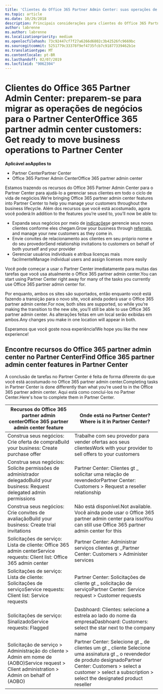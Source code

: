 ```yaml
---
title: 'Clientes do Office 365 Partner Admin Center: suas operações de negócios estão migrando para o Partner Center| Partner Center'
ms.topic: article
ms.date: 10/29/2018
description: Principais considerações para clientes do Office 365 Partner Admin Center ao migrar para o Partner Center
author: labrenne
ms.author: labrenne
ms.localizationpriority: medium
ms.openlocfilehash: 73c92447cf7f27a6266d6802c3b42526fc9669bc
ms.sourcegitcommit: 5251779c33378f9ef4735fcb7c91877339462b1e
ms.translationtype: MT
ms.contentlocale: pt-BR
ms.lasthandoff: 02/07/2019
ms.locfileid: "9062304"
---
```

# <a name="office-365-partner-admin-center-customers-get-ready-to-move-business-operations-to-partner-center"></a><span data-ttu-id="431ef-103">Clientes do Office 365 Partner Admin Center: preparem-se para migrar as operações de negócios para o Partner Center</span><span class="sxs-lookup"><span data-stu-id="431ef-103">Office 365 partner admin center customers: Get ready to move business operations to Partner Center</span></span>

**<span data-ttu-id="431ef-104">Aplicável ao</span><span class="sxs-lookup"><span data-stu-id="431ef-104">Applies to</span></span>** 

- <span data-ttu-id="431ef-105">Partner Center</span><span class="sxs-lookup"><span data-stu-id="431ef-105">Partner Center</span></span>
- <span data-ttu-id="431ef-106">Office 365 Partner Admin Center</span><span class="sxs-lookup"><span data-stu-id="431ef-106">Office 365 partner admin center</span></span>

<span data-ttu-id="431ef-107">Estamos trazendo os recursos do Office 365 Partner Admin Center para o Partner Center para ajudá-lo a gerenciar seus clientes em todo o ciclo de vida de negócios.</span><span class="sxs-lookup"><span data-stu-id="431ef-107">We’re bringing Office 365 partner admin center features into Partner Center to help you manage your customers throughout the business lifecycle.</span></span> <span data-ttu-id="431ef-108">Além dos recursos que você está acostumado, agora você poderá:</span><span class="sxs-lookup"><span data-stu-id="431ef-108">In addition to the features you’re used to, you’ll now be able to:</span></span> 

*  <span data-ttu-id="431ef-109">Expanda seus negócios por meio de [indicações](referrals.md)e gerencie seus novos clientes conforme eles chegam.</span><span class="sxs-lookup"><span data-stu-id="431ef-109">Grow your business through [referrals](referrals.md), and manage your new customers as they come in.</span></span>
*  <span data-ttu-id="431ef-110">Envie convites de relacionamento aos clientes em seu próprio nome e do seu provedor</span><span class="sxs-lookup"><span data-stu-id="431ef-110">Send relationship invitations to customers on behalf of both yourself and your provider</span></span>
*  <span data-ttu-id="431ef-111">Gerenciar usuários individuais e atribua licenças mais facilmente</span><span class="sxs-lookup"><span data-stu-id="431ef-111">Manage individual users and assign licenses more easily</span></span>

<span data-ttu-id="431ef-112">Você pode começar a usar o Partner Center imediatamente para muitas das tarefas que você usa atualmente o Office 365 partner admin center.</span><span class="sxs-lookup"><span data-stu-id="431ef-112">You can start using Partner Center right away for many of the tasks you currently use Office 365 partner admin center for.</span></span> 

<span data-ttu-id="431ef-113">Por enquanto, ambos os sites são suportados, então enquanto você está fazendo a transição para o novo site, você ainda poderá usar o Office 365 partner admin center.</span><span class="sxs-lookup"><span data-stu-id="431ef-113">For now, both sites are supported, so while you’re making the transition to the new site, you’ll still be able to use Office 365 partner admin center.</span></span> <span data-ttu-id="431ef-114">As alterações feitas em um local serão exibidas em ambos.</span><span class="sxs-lookup"><span data-stu-id="431ef-114">Any changes you make in one location will appear in both.</span></span>

<span data-ttu-id="431ef-115">Esperamos que você goste nova experiência!</span><span class="sxs-lookup"><span data-stu-id="431ef-115">We hope you like the new experience!</span></span>

## <a name="find-office-365-partner-admin-center-features-in-partner-center"></a><span data-ttu-id="431ef-116">Encontre recursos do Office 365 partner admin center no Partner Center</span><span class="sxs-lookup"><span data-stu-id="431ef-116">Find Office 365 partner admin center features in Partner Center</span></span>

<span data-ttu-id="431ef-117">A conclusão de tarefas no Partner Center é feita de forma diferente do que você está acostumado no Office 365 partner admin center.</span><span class="sxs-lookup"><span data-stu-id="431ef-117">Completing tasks in Partner Center is done differently than what you’re used to in the Office 365 partner admin center.</span></span> <span data-ttu-id="431ef-118">Aqui está como concluí-los no Partner Center.</span><span class="sxs-lookup"><span data-stu-id="431ef-118">Here's how to complete them in Partner Center.</span></span>

| <span data-ttu-id="431ef-119">Recursos do Office 365 partner admin center</span><span class="sxs-lookup"><span data-stu-id="431ef-119">Office 365 partner admin center feature</span></span>                       | <span data-ttu-id="431ef-120">Onde está no Partner Center?</span><span class="sxs-lookup"><span data-stu-id="431ef-120">Where is it in Partner Center?</span></span> | 
|   -----------------------------------------------  | -------------- |
| <span data-ttu-id="431ef-121">Construa seus negócios: Crie oferta de compra</span><span class="sxs-lookup"><span data-stu-id="431ef-121">Build your business: Create purchase offer</span></span> | <span data-ttu-id="431ef-122">Trabalhe com seu provedor para vender ofertas aos seus clientes</span><span class="sxs-lookup"><span data-stu-id="431ef-122">Work with your provider to sell offers to your customers</span></span> |
| <span data-ttu-id="431ef-123">Construa seus negócios: Solicite permissões de administrador delegado</span><span class="sxs-lookup"><span data-stu-id="431ef-123">Build your business: Request delegated admin permissions</span></span> | <span data-ttu-id="431ef-124">Partner Center: Clientes gt _ solicitar uma relação de revendedor</span><span class="sxs-lookup"><span data-stu-id="431ef-124">Partner Center: Customers > Request a reseller relationship</span></span> |
| <span data-ttu-id="431ef-125">Construa seus negócios: Crie convites de avaliação</span><span class="sxs-lookup"><span data-stu-id="431ef-125">Build your business: Create trial invitations</span></span> | <span data-ttu-id="431ef-126">Não está disponível.</span><span class="sxs-lookup"><span data-stu-id="431ef-126">Not available.</span></span> <span data-ttu-id="431ef-127">Você ainda pode usar o Office 365 partner admin center para isso</span><span class="sxs-lookup"><span data-stu-id="431ef-127">You can still use Office 365 partner admin center for this</span></span> |
| <span data-ttu-id="431ef-128">Solicitações de serviço: Lista de cliente: Office 365 admin center</span><span class="sxs-lookup"><span data-stu-id="431ef-128">Service requests: Client list: Office 365 admin center</span></span> | <span data-ttu-id="431ef-129">Partner Center: Administrar serviços clientes gt _</span><span class="sxs-lookup"><span data-stu-id="431ef-129">Partner Center: Customers > Administer services</span></span> |
| <span data-ttu-id="431ef-130">Solicitações de serviço: Lista de cliente: Solicitações de serviço</span><span class="sxs-lookup"><span data-stu-id="431ef-130">Service requests: Client list: Service requests</span></span> | <span data-ttu-id="431ef-131">Partner Center: Solicitações de cliente gt _ solicitação de serviço</span><span class="sxs-lookup"><span data-stu-id="431ef-131">Partner Center: Service request > Customer requests</span></span> |
| <span data-ttu-id="431ef-132">Solicitações de serviço: Sinalizado</span><span class="sxs-lookup"><span data-stu-id="431ef-132">Service requests: Flagged</span></span> | <span data-ttu-id="431ef-133">Dasbhoard: Clientes: selecione a estrela ao lado do nome da empresa</span><span class="sxs-lookup"><span data-stu-id="431ef-133">Dasbhoard: Customers: select the star next to the company name</span></span> |
| <span data-ttu-id="431ef-134">Solicitação de serviço > Administração do cliente > Admin em nome de (AOBO)</span><span class="sxs-lookup"><span data-stu-id="431ef-134">Service request > Client administration > Admin on behalf of (AOBO)</span></span> | <span data-ttu-id="431ef-135">Partner Center: Selecione gt _ de clientes um gt _ cliente Selecione uma assinatura gt _ o revendedor de produto designado</span><span class="sxs-lookup"><span data-stu-id="431ef-135">Partner Center: Customers > select a customer > select a subscription > select the designated product reseller</span></span> |

